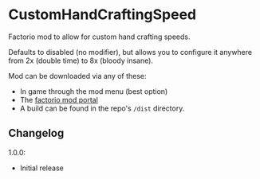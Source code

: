 # CustomHandCraftingSpeed
Factorio mod to allow for custom hand crafting speeds.

Defaults to disabled (no modifier), but allows you to configure it anywhere from 2x (double time) to 8x (bloody insane).

Mod can be downloaded via any of these:
- In game through the mod menu (best option)
- The [factorio mod portal](https://mods.factorio.com/mods/Othyn/Custom%20Hand%20Crafting%20Speed)
- A build can be found in the repo's `/dist` directory.

## Changelog
1.0.0:
- Initial release